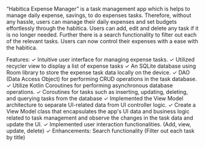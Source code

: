 “Habitica Expense Manager” is a task management app which is helps to manage daily expense, 
savings, to do expenses tasks. Therefore, without any hassle, users can manage their daily expenses and 
set budgets effortlessly through the habitica. Users can add, edit and delete any task if it is no longer 
needed. Further there is a search functionality to filter out each of the relevant tasks. Users can now 
control their expenses with a ease with the habitica.

Features:
✓ Intuitive user interface for managing expense tasks.
✓ Utilized recycler view to display a list of expense tasks
✓ An SQLite database using Room library to store the expense task data locally on the device.
✓ DAO (Data Access Object) for performing CRUD operations in the task database.
✓ Utilize Kotlin Coroutines for performing asynchronous database operations.
✓ Coroutines for tasks such as inserting, updating, deleting, and querying tasks from the database
✓ Implemented the View Model architecture to separate UI-related data from UI controller logic.
✓ Create a View Model class that encapsulates the app's UI data and business logic related to task 
  management and observe the changes in the task data and update the UI.
✓ Implemented user interaction functionalities. (Add, view, update, delete)
✓ Enhancements: Search functionality (Filter out each task by title)
